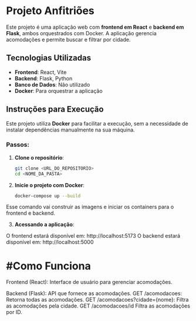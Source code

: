 # Projeto Anfitriões

Este projeto é uma aplicação web com **frontend em React** e **backend em Flask**, ambos orquestrados com Docker. A aplicação gerencia acomodações e permite buscar e filtrar por cidade.

## Tecnologias Utilizadas

- **Frontend**: React, Vite
- **Backend**: Flask, Python
- **Banco de Dados**: Não utilizado
- **Docker**: Para orquestrar a aplicação

## Instruções para Execução

Este projeto utiliza **Docker** para facilitar a execução, sem a necessidade de instalar dependências manualmente na sua máquina.

### Passos:

1. **Clone o repositório**:

   ```bash
   git clone <URL_DO_REPOSITORIO>
   cd <NOME_DA_PASTA>

2. **Inicie o projeto com Docker**:

   ```bash
   docker-compose up --build

Esse comando vai construir as imagens e iniciar os containers para o frontend e backend.

3. **Acessando a aplicação**:

O frontend estará disponível em: http://localhost:5173
O backend estará disponível em: http://localhost:5000


# #Como Funciona

Frontend (React): Interface de usuário para gerenciar acomodações.

Backend (Flask): API que fornece as acomodações.
GET /acomodacoes: Retorna todas as acomodações.
GET /acomodacoes?cidade={nome}: Filtra as acomodações pela cidade.
GET /acomodacoes/id Filtra as acomodações por ID.
